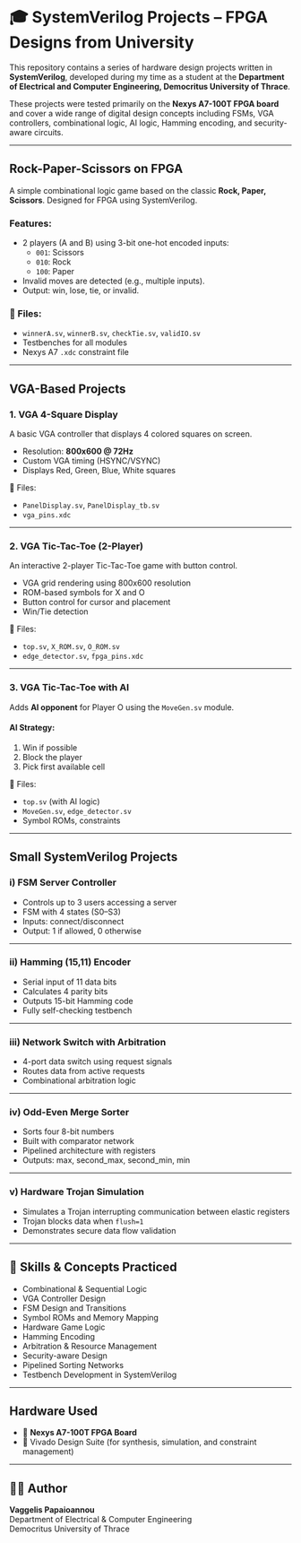 # 🎓 SystemVerilog Projects – FPGA Designs from University

This repository contains a series of hardware design projects written in **SystemVerilog**, developed during my time as a student at the **Department of Electrical and Computer Engineering, Democritus University of Thrace**.

These projects were tested primarily on the **Nexys A7-100T FPGA board** and cover a wide range of digital design concepts including FSMs, VGA controllers, combinational logic, AI logic, Hamming encoding, and security-aware circuits.

---

##  Rock-Paper-Scissors on FPGA

A simple combinational logic game based on the classic **Rock, Paper, Scissors**. Designed for FPGA using SystemVerilog.

### Features:
- 2 players (A and B) using 3-bit one-hot encoded inputs:
  - `001`: Scissors
  - `010`: Rock
  - `100`: Paper
- Invalid moves are detected (e.g., multiple inputs).
- Output: win, lose, tie, or invalid.

### 📁 Files:
- `winnerA.sv`, `winnerB.sv`, `checkTie.sv`, `validIO.sv`
- Testbenches for all modules
- Nexys A7 `.xdc` constraint file

---

##  VGA-Based Projects

### 1. **VGA 4-Square Display**

A basic VGA controller that displays 4 colored squares on screen.

- Resolution: **800x600 @ 72Hz**
- Custom VGA timing (HSYNC/VSYNC)
- Displays Red, Green, Blue, White squares

📁 Files:
- `PanelDisplay.sv`, `PanelDisplay_tb.sv`
- `vga_pins.xdc`

---

### 2. **VGA Tic-Tac-Toe (2-Player)**

An interactive 2-player Tic-Tac-Toe game with button control.

- VGA grid rendering using 800x600 resolution
- ROM-based symbols for X and O
- Button control for cursor and placement
- Win/Tie detection

📁 Files:
- `top.sv`, `X_ROM.sv`, `O_ROM.sv`
- `edge_detector.sv`, `fpga_pins.xdc`

---

### 3. **VGA Tic-Tac-Toe with AI**

Adds **AI opponent** for Player O using the `MoveGen.sv` module.

####  AI Strategy:
1. Win if possible  
2. Block the player  
3. Pick first available cell  

📁 Files:
- `top.sv` (with AI logic)
- `MoveGen.sv`, `edge_detector.sv`
- Symbol ROMs, constraints

---

##  Small SystemVerilog Projects

### i) FSM Server Controller

- Controls up to 3 users accessing a server
- FSM with 4 states (S0–S3)
- Inputs: connect/disconnect
- Output: 1 if allowed, 0 otherwise

---

### ii) Hamming (15,11) Encoder

- Serial input of 11 data bits
- Calculates 4 parity bits
- Outputs 15-bit Hamming code
- Fully self-checking testbench

---

### iii) Network Switch with Arbitration

- 4-port data switch using request signals
- Routes data from active requests
- Combinational arbitration logic

---

### iv) Odd-Even Merge Sorter

- Sorts four 8-bit numbers
- Built with comparator network
- Pipelined architecture with registers
- Outputs: max, second_max, second_min, min

---

### v) Hardware Trojan Simulation

- Simulates a Trojan interrupting communication between elastic registers
- Trojan blocks data when `flush=1`
- Demonstrates secure data flow validation

---

## 🧠 Skills & Concepts Practiced

- Combinational & Sequential Logic  
- VGA Controller Design  
- FSM Design and Transitions  
- Symbol ROMs and Memory Mapping  
- Hardware Game Logic  
- Hamming Encoding  
- Arbitration & Resource Management  
- Security-aware Design  
- Pipelined Sorting Networks  
- Testbench Development in SystemVerilog  

---

##  Hardware Used

- 🧿 **Nexys A7-100T FPGA Board**
- 💾 Vivado Design Suite (for synthesis, simulation, and constraint management)


---

## 👨‍💻 Author

**Vaggelis Papaioannou**  
Department of Electrical & Computer Engineering  
Democritus University of Thrace

